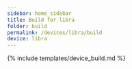 ```yaml
---
sidebar: home_sidebar
title: Build for libra
folder: build
permalink: /devices/libra/build
device: libra
---
```

{% include templates/device_build.md %}
